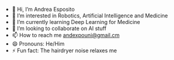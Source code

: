 - 👋 Hi, I’m Andrea Esposito
- 👀 I’m interested in Robotics, Artificial Intelligence and Medicine
- 🌱 I’m currently learning Deep Learning for Medicine
- 💞️ I’m looking to collaborate on AI stuff
- 📫 How to reach me andexpouni@gmail.cm
- 😄 Pronouns: He/Him
- ⚡ Fun fact: The hairdryer noise relaxes me

<!---
AndExp0/AndExp0 is a ✨ special ✨ repository because its `README.md` (this file) appears on your GitHub profile.
You can click the Preview link to take a look at your changes.
--->
